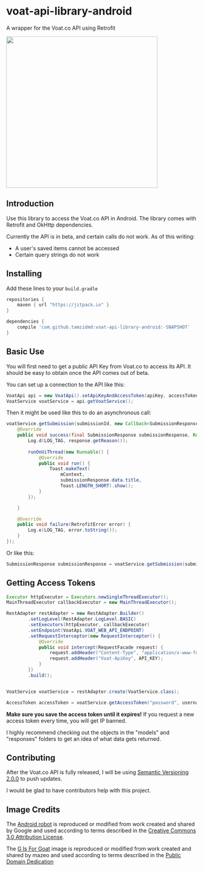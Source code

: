 # voat-api-library-android
A wrapper for the Voat.co API using Retrofit

<img src="http://i.imgur.com/vLxjqni.png" width="400">

## Introduction
Use this library to access the Voat.co API in Android. The library comes with Retrofit and OkHttp dependencies.

Currently the API is in beta, and certain calls do not work. As of this writing:
+ A user's saved items cannot be accessed
+ Certain query strings do not work

## Installing

Add these lines to your `build.gradle`

```groovy
repositories {
    maven { url "https://jitpack.io" }
}

dependencies {
    compile 'com.github.tamzidmd:voat-api-library-android:-SNAPSHOT'
}
```

## Basic Use
You will first need to get a public API Key from Voat.co to access its API.
It should be easy to obtain once the API comes out of beta.

You can set up a connection to the API like this:

```java
VoatApi api = new VoatApi().setApiKeyAndAccessToken(apiKey, accessToken);
VoatService voatService = api.getVoatService();
```

Then it might be used like this to do an asynchronous call:

```java
voatService.getSubmission(submissionId, new Callback<SubmissionResponse>() {
    @Override
    public void success(final SubmissionResponse submissionResponse, Response response) {
        Log.d(LOG_TAG, response.getReason());
        
        runOnUiThread(new Runnable() {
            @Override
            public void run() {
                Toast.makeText(
                    mContext, 
                    submissionResponse.data.title, 
                    Toast.LENGTH_SHORT).show();
            }
        });

    }

    @Override
    public void failure(RetrofitError error) {
        Log.e(LOG_TAG, error.toString());
    }
});
```

Or like this:

```java
SubmissionResponse submissionResponse = voatService.getSubmission(submissionId);
```

## Getting Access Tokens

```java
Executor httpExecutor = Executors.newSingleThreadExecutor();
MainThreadExecutor callbackExecutor = new MainThreadExecutor();

RestAdapter restAdapter = new RestAdapter.Builder()
        .setLogLevel(RestAdapter.LogLevel.BASIC)
        .setExecutors(httpExecutor, callbackExecutor)
        .setEndpoint(VoatApi.VOAT_WEB_API_ENDPOINT)
        .setRequestInterceptor(new RequestInterceptor() {
            @Override
            public void intercept(RequestFacade request) {
                request.addHeader("Content-Type", "application/x-www-form-urlencoded");
                request.addHeader("Voat-ApiKey", API_KEY);
            }
        })
        .build();


VoatService voatService = restAdapter.create(VoatService.class);

AccessToken accessToken = voatService.getAccessToken("password", username, password);
```

**Make sure you save the access token until it expires!**
If you request a new access token every time, you will get IP banned.

I highly recommend checking out the objects in the "models" and "responses" folders to get an idea of what 
data gets returned.

## Contributing

After the Voat.co API is fully released, I will be using [Semantic Versioning 2.0.0](http://semver.org/) to push updates.

I would be glad to have contributors help with this project.

## Image Credits

The [Android robot](http://developer.android.com/distribute/tools/promote/brand.html) is reproduced or modified from work created and shared by Google and used according to terms described in the [Creative Commons 3.0 Attribution License](http://creativecommons.org/licenses/by/3.0/).

The [G Is For Goat](https://openclipart.org/detail/87079/g-is-for-goat) image is reproduced or modified from work created and shared by mazeo and used according to terms described in the [Public Domain Dedication](http://creativecommons.org/publicdomain/zero/1.0/)
